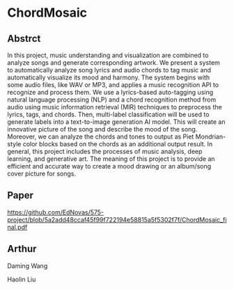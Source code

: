 # ChordMosaic

## Abstrct
In this project, music understanding and visualization are combined to analyze songs and generate corresponding artwork. We present a system to automatically analyze song lyrics and audio chords to tag music and automatically visualize its mood and harmony. The system begins with some audio files, like WAV or MP3, and applies a music recognition API to recognize and process them. We use a lyrics-based auto-tagging using natural language processing (NLP) and a chord recognition method from audio using music information retrieval (MIR) techniques to preprocess the lyrics, tags, and chords. Then, multi-label classification will be used to generate labels into a text-to-image generation AI model. This will create an innovative picture of the song and describe the mood of the song. Moreover, we can analyze the chords and tones to output as Piet Mondrian-style color blocks based on the chords as an additional output result. In general, this project includes the processes of music analysis, deep learning, and generative art. The meaning of this project is to provide an efficient and accurate way to create a mood drawing or an album/song cover picture for songs. 

## Paper
https://github.com/EdNovas/575-project/blob/5a2add48ccaf45f99f722194e58815a5f5302f7f/ChordMosaic_final.pdf

## Arthur

Daming Wang

Haolin Liu
